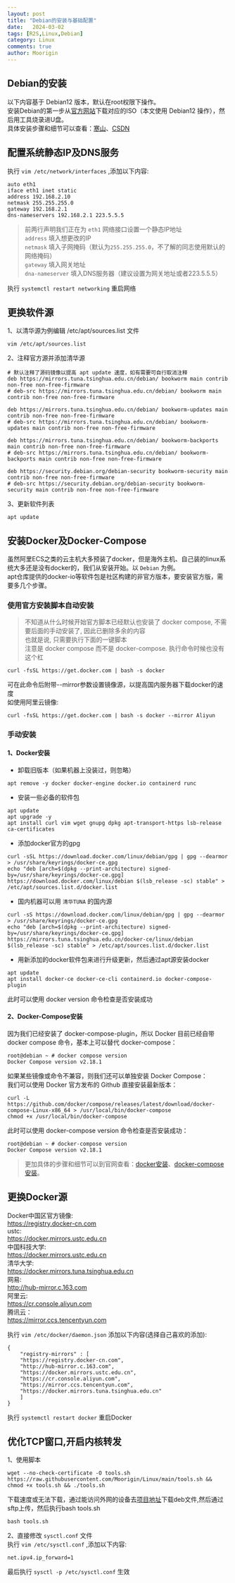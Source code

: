 ```yaml
---
layout: post
title: "Debian的安装与基础配置"
date:   2024-03-02
tags: [R2S,Linux,Debian]
category: Linux
comments: true
author: Moorigin
---
```


## Debian的安装
以下内容基于 Debian12 版本，默认在root权限下操作。  
安装Debian的第一步从[官方网站](https://www.debian.org/releases/bookworm/debian-installer/)下载对应的ISO（本文使用 Debian12 操作），然后用工具烧录进U盘。  
具体安装步骤和细节可以查看：[寒山](https://www.nicvos.com/archives/10.html)、[CSDN](https://blog.csdn.net/weixin_44200186/article/details/131970040)

## 配置系统静态IP及DNS服务  
执行 `vim /etc/network/interfaces` ,添加以下内容:
```
auto eth1
iface eth1 inet static
address 192.168.2.10
netmask 255.255.255.0
gateway 192.168.2.1
dns-nameservers 192.168.2.1 223.5.5.5
```
> 前两行声明我们正在为 `eth1` 网络接口设置一个静态IP地址  
> `address` 填入想更改的IP  
> `netmask` 填入子网掩码（默认为`255.255.255.0`，不了解的同志使用默认的网络掩码）  
> `gateway` 填入网关地址  
> `dna-nameserver` 填入DNS服务器（建议设置为网关地址或者223.5.5.5）  

执行 `systemctl restart networking` 重启网络  

## 更换软件源
1、以清华源为例编辑 /etc/apt/sources.list 文件  
```
vim /etc/apt/sources.list
```
2、注释官方源并添加清华源  
```
# 默认注释了源码镜像以提高 apt update 速度，如有需要可自行取消注释
deb https://mirrors.tuna.tsinghua.edu.cn/debian/ bookworm main contrib non-free non-free-firmware
# deb-src https://mirrors.tuna.tsinghua.edu.cn/debian/ bookworm main contrib non-free non-free-firmware

deb https://mirrors.tuna.tsinghua.edu.cn/debian/ bookworm-updates main contrib non-free non-free-firmware
# deb-src https://mirrors.tuna.tsinghua.edu.cn/debian/ bookworm-updates main contrib non-free non-free-firmware

deb https://mirrors.tuna.tsinghua.edu.cn/debian/ bookworm-backports main contrib non-free non-free-firmware
# deb-src https://mirrors.tuna.tsinghua.edu.cn/debian/ bookworm-backports main contrib non-free non-free-firmware

deb https://security.debian.org/debian-security bookworm-security main contrib non-free non-free-firmware
# deb-src https://security.debian.org/debian-security bookworm-security main contrib non-free non-free-firmware
```
3、更新软件列表  
```
apt update
```

## 安装Docker及Docker-Compose
虽然阿里ECS之类的云主机大多预装了docker，但是海外主机、自己装的linux系统大多还是没有docker的，我们从安装开始。以 `Debian` 为例。  
apt仓库提供的docker-io等软件包是社区构建的非官方版本，要安装官方版，需要多几个步骤。
### 使用官方安装脚本自动安装  
> 不知道从什么时候开始官方脚本已经默认也安装了 docker compose, 不需要后面的手动安装了, 因此已删除多余的内容  
> 也就是说, 只需要执行下面的一键脚本  
> 注意是 docker compose 而不是 docker-compose. 执行命令时候也没有这个杠  
```
curl -fsSL https://get.docker.com | bash -s docker
```
可在此命令后附带--mirror参数设置镜像源，以提高国内服务器下载docker的速度  
如使用阿里云镜像:  
```
curl -fsSL https://get.docker.com | bash -s docker --mirror Aliyun
```

### 手动安装
#### 1、Docker安装    

- 卸载旧版本（如果机器上没装过，则忽略）

```
apt remove -y docker docker-engine docker.io containerd runc
```

- 安装一些必备的软件包

```
apt update
apt upgrade -y
apt install curl vim wget gnupg dpkg apt-transport-https lsb-release ca-certificates
```

- 添加docker官方的gpg

```
curl -sSL https://download.docker.com/linux/debian/gpg | gpg --dearmor > /usr/share/keyrings/docker-ce.gpg
echo "deb [arch=$(dpkg --print-architecture) signed-by=/usr/share/keyrings/docker-ce.gpg] https://download.docker.com/linux/debian $(lsb_release -sc) stable" > /etc/apt/sources.list.d/docker.list
```

- 国内机器可以用 `清华TUNA` 的国内源

```
curl -sS https://download.docker.com/linux/debian/gpg | gpg --dearmor > /usr/share/keyrings/docker-ce.gpg
echo "deb [arch=$(dpkg --print-architecture) signed-by=/usr/share/keyrings/docker-ce.gpg] https://mirrors.tuna.tsinghua.edu.cn/docker-ce/linux/debian $(lsb_release -sc) stable" > /etc/apt/sources.list.d/docker.list
```

- 用新添加的docker软件包来进行升级更新，然后通过apt源安装docker

```
apt update
apt install docker-ce docker-ce-cli containerd.io docker-compose-plugin
```

此时可以使用 docker version 命令检查是否安装成功

#### 2、Docker-Compose安装  

因为我们已经安装了 docker-compose-plugin，所以 Docker 目前已经自带 docker compose 命令，基本上可以替代 docker-compose：  
```
root@debian ~ # docker compose version
Docker Compose version v2.18.1
```
如果某些镜像或命令不兼容，则我们还可以单独安装 Docker Compose：  
我们可以使用 Docker 官方发布的 Github 直接安装最新版本：  
```
curl -L https://github.com/docker/compose/releases/latest/download/docker-compose-Linux-x86_64 > /usr/local/bin/docker-compose
chmod +x /usr/local/bin/docker-compose
```
此时可以使用 docker-compose version 命令检查是否安装成功：  
```
root@debian ~ # docker-compose version
Docker Compose version v2.18.1
```

> 更加具体的步骤和细节可以到官网查看：[docker安装](https://docs.docker.com/engine/install/debian/)、[docker-compose安装](https://docs.docker.com/compose/install/standalone/)。  

## 更换Docker源
Docker中国区官方镜像:  
https://registry.docker-cn.com  
ustc:  
https://docker.mirrors.ustc.edu.cn  
中国科技大学:  
https://docker.mirrors.ustc.edu.cn  
清华大学:  
https://docker.mirrors.tuna.tsinghua.edu.cn  
网易:  
http://hub-mirror.c.163.com  
阿里云:  
https://cr.console.aliyun.com  
腾讯云：  
https://mirror.ccs.tencentyun.com  

执行 `vim /etc/docker/daemon.json` 添加以下内容(选择自己喜欢的添加):  
```
{
    "registry-mirrors" : [
    "https://registry.docker-cn.com",
    "http://hub-mirror.c.163.com",
    "https://docker.mirrors.ustc.edu.cn",
    "https://cr.console.aliyun.com",
    "https://mirror.ccs.tencentyun.com",
    "https://docker.mirrors.tuna.tsinghua.edu.cn"
    ]
}
```
执行 `systemctl restart docker` 重启Docker  

## 优化TCP窗口,开启内核转发  
1、使用脚本  
```
wget --no-check-certificate -O tools.sh https://raw.githubusercontent.com/Moorigin/Linux/main/tools.sh && chmod +x tools.sh && ./tools.sh
```
下载速度或无法下载，通过能访问外网的设备去[项目地址](https://github.com/Moorigin/Linux)下载deb文件,然后通过sftp上传，然后执行bash tools.sh  
```
bash tools.sh
```
2、直接修改 `sysctl.conf` 文件  
执行 `vim /etc/sysctl.conf` ,添加以下内容:  
```
net.ipv4.ip_forward=1
```
最后执行 `sysctl -p /etc/sysctl.conf` 生效  

